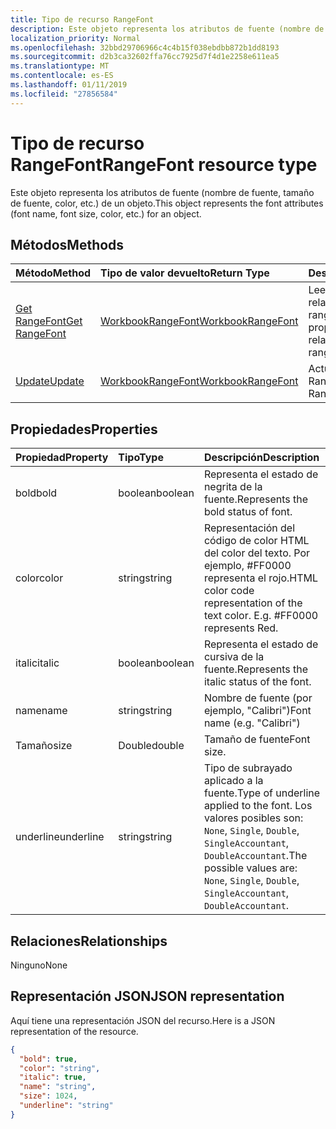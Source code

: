 ```yaml
---
title: Tipo de recurso RangeFont
description: Este objeto representa los atributos de fuente (nombre de fuente, tamaño de fuente, color, etc.) de un objeto.
localization_priority: Normal
ms.openlocfilehash: 32bbd29706966c4c4b15f038ebdbb872b1dd8193
ms.sourcegitcommit: d2b3ca32602ffa76cc7925d7f4d1e2258e611ea5
ms.translationtype: MT
ms.contentlocale: es-ES
ms.lasthandoff: 01/11/2019
ms.locfileid: "27856584"
---
```

# <a name="rangefont-resource-type"></a><span data-ttu-id="8bccc-103">Tipo de recurso RangeFont</span><span class="sxs-lookup"><span data-stu-id="8bccc-103">RangeFont resource type</span></span>

<span data-ttu-id="8bccc-104">Este objeto representa los atributos de fuente (nombre de fuente, tamaño de fuente, color, etc.) de un objeto.</span><span class="sxs-lookup"><span data-stu-id="8bccc-104">This object represents the font attributes (font name, font size, color, etc.) for an object.</span></span>


## <a name="methods"></a><span data-ttu-id="8bccc-105">Métodos</span><span class="sxs-lookup"><span data-stu-id="8bccc-105">Methods</span></span>

| <span data-ttu-id="8bccc-106">Método</span><span class="sxs-lookup"><span data-stu-id="8bccc-106">Method</span></span>           | <span data-ttu-id="8bccc-107">Tipo de valor devuelto</span><span class="sxs-lookup"><span data-stu-id="8bccc-107">Return Type</span></span>    |<span data-ttu-id="8bccc-108">Descripción</span><span class="sxs-lookup"><span data-stu-id="8bccc-108">Description</span></span>|
|:---------------|:--------|:----------|
|[<span data-ttu-id="8bccc-109">Get RangeFont</span><span class="sxs-lookup"><span data-stu-id="8bccc-109">Get RangeFont</span></span>](../api/rangefont-get.md) | [<span data-ttu-id="8bccc-110">WorkbookRangeFont</span><span class="sxs-lookup"><span data-stu-id="8bccc-110">WorkbookRangeFont</span></span>](rangefont.md) |<span data-ttu-id="8bccc-111">Lee las propiedades y relaciones del objeto rangeFont.</span><span class="sxs-lookup"><span data-stu-id="8bccc-111">Read properties and relationships of rangeFont object.</span></span>|
|[<span data-ttu-id="8bccc-112">Update</span><span class="sxs-lookup"><span data-stu-id="8bccc-112">Update</span></span>](../api/rangefont-update.md) | [<span data-ttu-id="8bccc-113">WorkbookRangeFont</span><span class="sxs-lookup"><span data-stu-id="8bccc-113">WorkbookRangeFont</span></span>](rangefont.md)   |<span data-ttu-id="8bccc-114">Actualiza el objeto RangeFont.</span><span class="sxs-lookup"><span data-stu-id="8bccc-114">Update RangeFont object.</span></span> |

## <a name="properties"></a><span data-ttu-id="8bccc-115">Propiedades</span><span class="sxs-lookup"><span data-stu-id="8bccc-115">Properties</span></span>
| <span data-ttu-id="8bccc-116">Propiedad</span><span class="sxs-lookup"><span data-stu-id="8bccc-116">Property</span></span>     | <span data-ttu-id="8bccc-117">Tipo</span><span class="sxs-lookup"><span data-stu-id="8bccc-117">Type</span></span>   |<span data-ttu-id="8bccc-118">Descripción</span><span class="sxs-lookup"><span data-stu-id="8bccc-118">Description</span></span>|
|:---------------|:--------|:----------|
|<span data-ttu-id="8bccc-119">bold</span><span class="sxs-lookup"><span data-stu-id="8bccc-119">bold</span></span>|<span data-ttu-id="8bccc-120">boolean</span><span class="sxs-lookup"><span data-stu-id="8bccc-120">boolean</span></span>|<span data-ttu-id="8bccc-121">Representa el estado de negrita de la fuente.</span><span class="sxs-lookup"><span data-stu-id="8bccc-121">Represents the bold status of font.</span></span>|
|<span data-ttu-id="8bccc-122">color</span><span class="sxs-lookup"><span data-stu-id="8bccc-122">color</span></span>|<span data-ttu-id="8bccc-123">string</span><span class="sxs-lookup"><span data-stu-id="8bccc-123">string</span></span>|<span data-ttu-id="8bccc-p101">Representación del código de color HTML del color del texto. Por ejemplo, #FF0000 representa el rojo.</span><span class="sxs-lookup"><span data-stu-id="8bccc-p101">HTML color code representation of the text color. E.g. #FF0000 represents Red.</span></span>|
|<span data-ttu-id="8bccc-127">italic</span><span class="sxs-lookup"><span data-stu-id="8bccc-127">italic</span></span>|<span data-ttu-id="8bccc-128">boolean</span><span class="sxs-lookup"><span data-stu-id="8bccc-128">boolean</span></span>|<span data-ttu-id="8bccc-129">Representa el estado de cursiva de la fuente.</span><span class="sxs-lookup"><span data-stu-id="8bccc-129">Represents the italic status of the font.</span></span>|
|<span data-ttu-id="8bccc-130">name</span><span class="sxs-lookup"><span data-stu-id="8bccc-130">name</span></span>|<span data-ttu-id="8bccc-131">string</span><span class="sxs-lookup"><span data-stu-id="8bccc-131">string</span></span>|<span data-ttu-id="8bccc-132">Nombre de fuente (por ejemplo, "Calibri")</span><span class="sxs-lookup"><span data-stu-id="8bccc-132">Font name (e.g. "Calibri")</span></span>|
|<span data-ttu-id="8bccc-133">Tamaño</span><span class="sxs-lookup"><span data-stu-id="8bccc-133">size</span></span>|<span data-ttu-id="8bccc-134">Double</span><span class="sxs-lookup"><span data-stu-id="8bccc-134">double</span></span>|<span data-ttu-id="8bccc-135">Tamaño de fuente</span><span class="sxs-lookup"><span data-stu-id="8bccc-135">Font size.</span></span>|
|<span data-ttu-id="8bccc-136">underline</span><span class="sxs-lookup"><span data-stu-id="8bccc-136">underline</span></span>|<span data-ttu-id="8bccc-137">string</span><span class="sxs-lookup"><span data-stu-id="8bccc-137">string</span></span>|<span data-ttu-id="8bccc-138">Tipo de subrayado aplicado a la fuente.</span><span class="sxs-lookup"><span data-stu-id="8bccc-138">Type of underline applied to the font.</span></span> <span data-ttu-id="8bccc-139">Los valores posibles son: `None`, `Single`, `Double`, `SingleAccountant`, `DoubleAccountant`.</span><span class="sxs-lookup"><span data-stu-id="8bccc-139">The possible values are: `None`, `Single`, `Double`, `SingleAccountant`, `DoubleAccountant`.</span></span>|

## <a name="relationships"></a><span data-ttu-id="8bccc-140">Relaciones</span><span class="sxs-lookup"><span data-stu-id="8bccc-140">Relationships</span></span>
<span data-ttu-id="8bccc-141">Ninguno</span><span class="sxs-lookup"><span data-stu-id="8bccc-141">None</span></span>


## <a name="json-representation"></a><span data-ttu-id="8bccc-142">Representación JSON</span><span class="sxs-lookup"><span data-stu-id="8bccc-142">JSON representation</span></span>

<span data-ttu-id="8bccc-143">Aquí tiene una representación JSON del recurso.</span><span class="sxs-lookup"><span data-stu-id="8bccc-143">Here is a JSON representation of the resource.</span></span>

<!--{
  "blockType": "resource",
  "optionalProperties": [],
  "baseType": "microsoft.graph.entity",
  "@odata.type": "microsoft.graph.workbookRangeFont"
}-->

```json
{
  "bold": true,
  "color": "string",
  "italic": true,
  "name": "string",
  "size": 1024,
  "underline": "string"
}

```

<!-- uuid: 8fcb5dbc-d5aa-4681-8e31-b001d5168d79
2015-10-25 14:57:30 UTC -->
<!-- {
  "type": "#page.annotation",
  "description": "RangeFont resource",
  "keywords": "",
  "section": "documentation",
  "tocPath": ""
}-->
